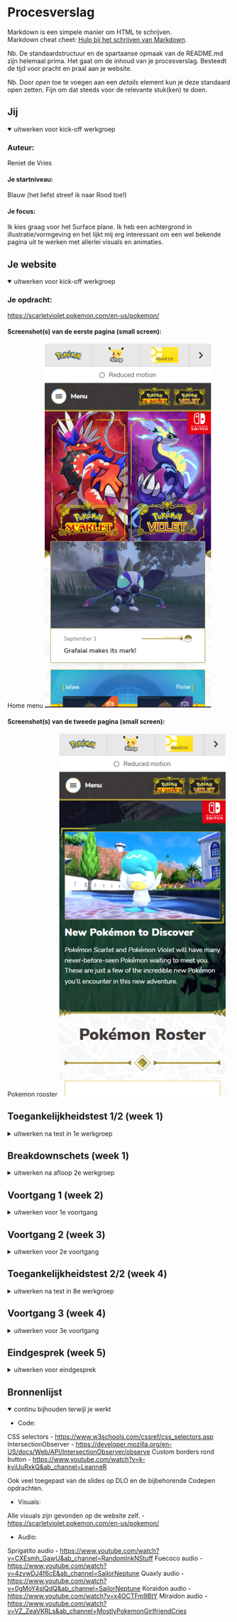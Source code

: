 # Procesverslag
Markdown is een simpele manier om HTML te schrijven.  
Markdown cheat cheet: [Hulp bij het schrijven van Markdown](https://github.com/adam-p/markdown-here/wiki/Markdown-Cheatsheet).

Nb. De standaardstructuur en de spartaanse opmaak van de README.md zijn helemaal prima. Het gaat om de inhoud van je procesverslag. Besteedt de tijd voor pracht en praal aan je website.

Nb. Door *open* toe te voegen aan een *details* element kun je deze standaard open zetten. Fijn om dat steeds voor de relevante stuk(ken) te doen.





## Jij

<details open>
  <summary>uitwerken voor kick-off werkgroep</summary>

  ### Auteur:
  Reniet de Vries
  #### Je startniveau:
  Blauw (het liefst streef ik naar Rood toe!)

  #### Je focus:
  Ik kies graag voor het Surface plane. Ik heb een achtergrond in illustratie/vormgeving en het lijkt mij erg interessant om een wel bekende pagina uit te werken met allerlei visuals en animaties.

</details>





## Je website

<details open>
  <summary>uitwerken voor kick-off werkgroep</summary>

  ### Je opdracht:
  https://scarletviolet.pokemon.com/en-us/pokemon/

  #### Screenshot(s) van de eerste pagina (small screen): 
  Home menu
  <img src="readme-images/1.png" width="375px" alt="omschrijving van de pagina">

  #### Screenshot(s) van de tweede pagina (small screen):
  Pokemon rooster
  <img src="readme-images/2.png" width="375px" alt="omschrijving van de pagina">
 
</details>



## Toegankelijkheidstest 1/2 (week 1)

<details>
  <summary>uitwerken na test in 1e werkgroep</summary>

  ### Mijn Bevindingen:

  #### Screenreader
 Screen reader werkte in principe wel goed. Vaak genoeg kon je de links en headers vinden, en ook het lezen van overige tekst was goed te doen. Foto's en video's hebben ook veel alt tekst waar het tot in detail bespreekt wat er gebeurt in de media.


  #### Muis en Toetsenbord 
  Ging allemaal wel prima, de flow van de website is duidelijk en goed te gebruiken. Hier werken de muis en het toetsenbord dus ook goed bij, ook het doorheen tabben werkt erg simpel en gemakkelijk.


  #### Motoriek (shocks, elastiekjes)

  Spasmes zijn sowieso lastig, vooral het gebruik van knoppen. Toch ga ik deze niet ‘nog groter’ maken dan dat ze al zijn, aangezien het ook vaak gebeurde dat je ergens perongeluk op drukte.

  Wel wil ik dus wat meer ruimte tussen meerdere knoppen of andere elementen.


  #### Visueel (brillen, contrast, kleurenblind, dark/light). 

Terwijl Stephan slechtziend was had hij moeite met hoe licht de website was. Het contrast was nogal groot, dus behoefte aan een dark mode of iets dergelijks is wellicht iets om naar te kijken.

Verder: Knoppen zijn duidelijk, gebruik van donkere kleuren in menu’s zijn fijn, etc.


</details>



## Breakdownschets (week 1)

<details>
  <summary>uitwerken na afloop 2e werkgroep</summary>

  ### de hele pagina: 
  <img src="/readme-images/pokemon-roster.png" width="375px" alt="breakdown van de hele pagina">

   ### de hele pagina: 
  <img src="/readme-images/home.png" width="375px" alt="breakdown van de hele pagina">

   ### Hamburger:
  <img src="/readme-images/hamburger.png" width="375px" alt="breakdown van het hamburger menu">

  ### Gallery:
 <img src="/readme-images/gallery.png" width="375px" alt="breakdown van de gallery">

</details>





## Voortgang 1 (week 2)

<details>
  <summary>uitwerken voor 1e voortgang</summary>

  Ik heb tot nu toe vooral nog vragen over het schrijven van correcte semantiek, en ook vragen over positionering. Wanneer is het namelijk verstandig om flexbox te gebruiken? Of kan ik daar beter voor position voor gebruiken? Hier twijfel ik af en toe nog over.

  ### Stand van zaken
Tijdens het bespreken met de studenten assistenten had ik meer uitleg gekregen over positionering en besloot ik ook bepaalde elementen met flexbox te positioneren, i.p.v. position absolute of juist andersom.

  ### Agenda voor meeting

Atakan- Atakan wilde ook graag meer weten over het positioneren en de juiste semantiek.
Kacper- Kacper was de dag van de meeting ziek, maar was er wel bij het feedback gesprek. Bij hem ging het ook veel over het positioneren.
Klaudia- Niks van gehoord, hoogst waarschijnlijk ziek.


  ### Verslag van meeting
  
  Ik ging samen met Nina aan de slag om mijn code te bekijken en ik stelde vragen waar nodig. Ik kon lekker doorwerken en had een beter gevoel over m'n code toen ik de klas uit liep. Ymaro en Laurens hielpen Atakan en Kacper, ook dat leek goed te gaan.

</details>





## Voortgang 2 (week 3)

<details>
  <summary>uitwerken voor 2e voortgang</summary>

  ### Stand van zaken
Deze week ben ik erg benieuwd naar de feedbackrondes, aangezien ik deze x met Vasilis ga zitten. Ik heb veel aan de look van mijn website kunnen doen en de 1ste pagina is al bijna af. Dan door naar pagina 2, ik denk dat dat ook wel snel moet lukken.


  ### Agenda voor meeting
  samen met je groepje opstellen
  
Atakan- Atakan ging lekker met zijn website, ook hij wilde graag weten wat Vasilis te zeggen had.
Kacper- Kacper was er de dag van de feedbackronde zelf niet bij.
Klaudia- Niks van gehoord, hoogst waarschijnlijk ziek.


  ### Verslag van meeting
De feedback van Vasilis was erg nuttig! Hij was enthousiast om te zien hoe het allemaal ging en gaf fijne uitleg over de dingen waar ik zelf nog niet helemaal zeker van was.

  - Hij vertelde mij dat ik helemaal niet veel JS nodig had om bepaalde functies in elkaar te draaien. (in dit geval een back to top button)
  - Het enthousiasme van Vasilis gaf mij een kleine confidence boost, vooral ook omdat ik graag met animaties aan de slag wil.

</details>





## Toegankelijkheidstest 2/2 (week 4)

<details>
  <summary>uitwerken na test in 8e werkgroep</summary>

  ### Mijn Bevindingen:

  #### Screenreader
De screenreader werkte goed op de website, behalve op het hamburgermenu. Daar werden de links niet weergeven, maar wel opgenoemd. (dus naar deze links kon je navigeren, maar worden niet getoond op de monitor.)

- Seperators worden voorgelezen (HR), nogal vervelend.
- Social media iconen hebben geen alt tekst.


  #### Muis en Toetsenbord 
Door de site tabben is nog steeds goed te doen. De buttons werken ook zoals bedoeld en de navigatie zelf verloopt netjes. Wel wil ik het zelf nog wat opleuken met animaties, maar dat heeft niet zo veel met accessibility te maken.


  #### Motoriek (shocks, elastiekjes)
Gebruiken van de site met motorieke problemen is nog best goed te doen, alleen moet er aandacht besteedt worden aan bepaalde knopjes. Gelukkig zijn meeste list items zelf groot genoeg om comfortabel op te klikken.

- Label van hamburgermenu opende het menu niet
- Ook mogen de hamburger items wat groter, klikt makkelijker.


  #### Visueel (brillen, contrast, kleurenblind, dark/light). 
Het contrast van de site werkt fijn, voor elke soort kleurenblindheid. Elementen zijn groot en verschillend genoeg om ook met blurred vision goed te werken. Dark mode wil ik nog wel toepassen, maar het is niet het geval dat de light theme vreselijk is om naar te kijken.

- Dark mode toevoegen

</details>





## Voortgang 3 (week 4)

<details>
  <summary>uitwerken voor 3e voortgang</summary>

  ### Stand van zaken
Mijn site is bijna af. Ik heb wel nog wat vragen wat betreft JS, dus ik ga daar een student assistent over spreken. Ik heb namelijk geen idee hoe ik die gallery ga opzetten (slide-able pokemon)

  ### Agenda voor meeting
  
Atakan- Atakan had niets te bespreken, wilde verder werken en vragen stellen indien nodig.
Kacper- Kacper had al vaker met Laurens gesproken en wilde met hem verder werken.
Klaudia- Niks van gehoord, hoogst waarschijnlijk ziek.


  ### Verslag van meeting
Ymaro en ik gingen aan de slag met JS, al vond ik het lastig bij te houden. Bepaalde stukken van de code snapte ik wel, maar uiteindelijk werd het best veel code voor een 'simpele' functie. We hebben besloten om die avond nog een belletje te plegen.

  - bellen met Ymaro over de gallery
</details>





## Eindgesprek (week 5)

<details>
  <summary>uitwerken voor eindgesprek</summary>

  ### Je uitkomst - karakteristiek screenshots:
 <img src="/readme-images/mysite1.png" width="375px" alt="uitkomsten opdracht">
  <img src="/readme-images/mysite2.png" width="375px" alt="uitkomsten opdracht">



  ### Dit ging goed/Heb ik geleerd: 
  
 Tijdens het coderen heb ik veel geleerd, en ook zelfs plezier gehad met het coden. Het feit dat ik iets ''na maakte'' gaf mij een betere richting om in te werken, en ook meer ruimte om zelf creatief te worden over hoe ik de site zou aanpassen.
  
  De volgende onderdelen gingen goed:
  - Het schrijven van semantische correcte code
  - Aandacht besteden aan accessibility
  - Gebruik maken van de 'nieuwe' CSS selectors
  - CSS Animatie
  - Experimenteren
  - Hulp vragen
  - Commenten

Het leukste aan mijn site vind ik de animaties, dus hier geen plaatje! ;)

  ### Dit was lastig/Is niet gelukt:
 Het lastigste vind ik toch JS. Ik vind JS wel leuk, (vooral als het werkt) maar ik vind het erg lastig om functies te schrijven en te denken aan de correcte syntax. Uiteindelijk is alles wel gelukt!
  
  De volgende onderdelen konden beter:
  - Het schrijven van JS
  - CSS kon vanaf het begin al netter.

<img src="/readme-images/js.png" width="375px" alt="javascript vind ik wat minder">


</details>





## Bronnenlijst

<details open>
  <summary>continu bijhouden terwijl je werkt</summary>

* Code:

CSS selectors - https://www.w3schools.com/cssref/css_selectors.asp
IntersectionObserver - https://developer.mozilla.org/en-US/docs/Web/API/IntersectionObserver/observe
Custom borders rond button - https://www.youtube.com/watch?v=k-kyiUuRxkQ&ab_channel=LeanneR

Ook veel toegepast van de slides op DLO en de bijbehorende Codepen opdrachten.


* Visuals:

Alle visuals zijn gevonden op de website zelf. - https://scarletviolet.pokemon.com/en-us/pokemon/

* Audio:

Sprigatito audio - https://www.youtube.com/watch?v=CXEsmh_GawU&ab_channel=RandomInkNStuff
Fuecoco audio - https://www.youtube.com/watch?v=4zvwDJ4f6cE&ab_channel=SailorNeptune
Quaxly audio - https://www.youtube.com/watch?v=0gMoY4sIQdQ&ab_channel=SailorNeptune
Koraidon audio - https://www.youtube.com/watch?v=x4OCTFm9BtY
Miraidon audio - https://www.youtube.com/watch?v=VZ_ZeaVKRLs&ab_channel=MostlyPokemonGirlfriendCries


</details>
